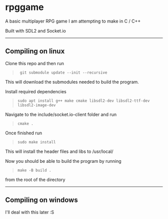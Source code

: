 # rpggame
A basic multiplayer RPG game I am attempting to make in C / C++

Built with SDL2 and Socket.io

---

## Compiling on linux
Clone this repo and then run
> ``` git submodule update --init --recursive```

This will download the submodules needed to build the program.

Install required dependencies 
> ```sudo apt install g++ make cmake libsdl2-dev libsdl2-ttf-dev libsdl2-image-dev```

Navigate to the include/socket.io-client folder and run
> ```cmake .```

Once finished run
> ```sudo make install```

This will install the header files and libs to /usr/local/

Now you should be able to build the program by running
> ```make -B build .```

from the root of the directory

---

## Compiling on windows

I'll deal with this later :S